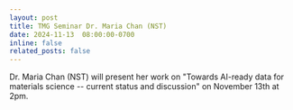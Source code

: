 ```yaml
---
layout: post
title: TMG Seminar Dr. Maria Chan (NST)
date: 2024-11-13  08:00:00-0700
inline: false
related_posts: false
---
```


Dr. Maria Chan (NST) will present her work on "Towards AI-ready data for materials science -- current status and discussion" on November 13th at 2pm. 
